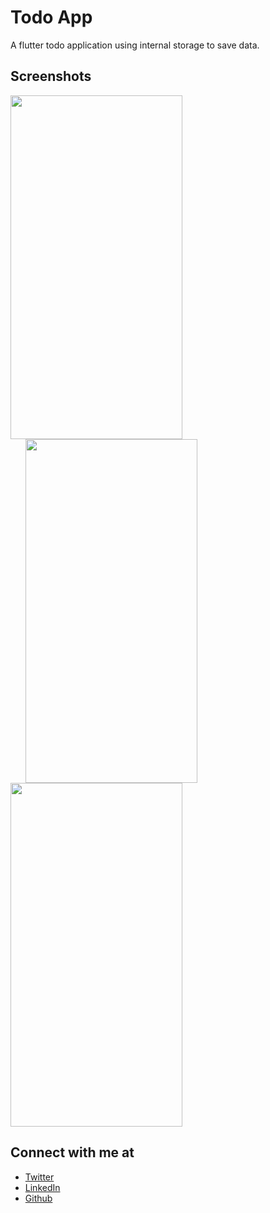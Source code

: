 # Todo App

A flutter todo application using internal storage to save data.

## Screenshots

<img height=550 width=275 src="https://github.com/sanxy/TodoApp/blob/main/Screenshots/1.jpg"><img height=550 width=275 src="https://github.com/sanxy/TodoApp/blob/master/Screenshots/2.jpg" hspace=24/><img height=550 width=275 src="https://github.com/sanxy/TodoApp/blob/master/Screenshots/3.jpg"/> 


## Connect with me at

- [Twitter](https://www.twitter.com/wsanxy)
- [LinkedIn](https://www.linkedin.com/in/sanxy)
- [Github](https://github.com/sanxy)
